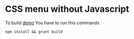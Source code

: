 # CSS menu without Javascript
To build [demo](https://oxcom.github.io/pub-menu/) You have to run this commands
```
npm install && grunt build
```

